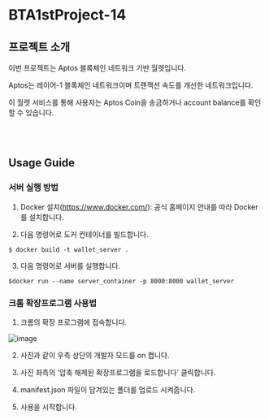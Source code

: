 
# BTA1stProject-14

  

## 프로젝트 소개

  

이번 프로젝트는 Aptos 블록체인 네트워크 기반 월렛입니다.

  

Aptos는 레이어-1 블록체인 네트워크이며 트랜잭션 속도를 개선한 네트워크입니다.

  

이 월렛 서비스를 통해 사용자는 Aptos Coin을 송금하거나 account balance를 확인할 수 있습니다.

  

<br><br>

## Usage Guide

### 서버 실행 방법
1. Docker 설치(https://www.docker.com/):
	공식 홈페이지 안내를 따라 Docker를 설치합니다.
	
2. 다음 명령어로 도커 컨테이너를 빌드합니다.

```$ docker build -t wallet_server .```


3. 다음 명령어로 서버를 실행합니다.

```$docker run --name server_container -p 8000:8000 wallet_server```
  
  
### 크롬 확장프로그램 사용법

1. 크롬의 확장 프로그램에 접속합니다.

  

![image](https://user-images.githubusercontent.com/100469650/196043980-9f828ad8-b385-4bfb-bad1-a5c47d207b14.png)

  

2. 사진과 같이 우측 상단의 개발자 모드를 on 켭니다.

  

3. 사진 좌측의 '압축 해제된 확장프로그램을 로드합니다' 클릭합니다.

  

4. manifest.json 파일이 담겨있는 폴더를 업로드 시켜줍니다.

  

5. 사용을 시작합니다.